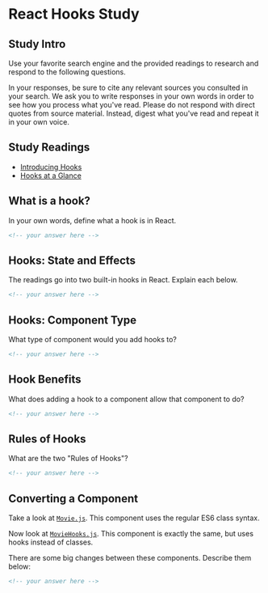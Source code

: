 # React Hooks Study

## Study Intro

Use your favorite search engine and the provided readings to research and
respond to the following questions.

In your responses, be sure to cite any relevant sources you consulted in your
search. We ask you to write responses in your own words in order to see how you
process what you've read. Please do not respond with direct quotes from source
material. Instead, digest what you've read and repeat it in your own voice.

## Study Readings

- [Introducing Hooks](https://reactjs.org/docs/hooks-intro.html)
- [Hooks at a Glance](https://reactjs.org/docs/hooks-overview.html)

## What is a hook?

In your own words, define what a hook is in React.

```md
<!-- your answer here -->
```

## Hooks: State and Effects

The readings go into two built-in hooks in React. Explain each below.

```md
<!-- your answer here -->
```

## Hooks: Component Type

What type of component would you add hooks to?

```md
<!-- your answer here -->
```

## Hook Benefits

What does adding a hook to a component allow that component to do?

```md
<!-- your answer here -->
```

## Rules of Hooks

What are the two "Rules of Hooks"?

```md
<!-- your answer here -->
```

## Converting a Component

Take a look at [`Movie.js`](src/Movie.js). This component uses the regular
ES6 class syntax.

Now look at [`MovieHooks.js`](src/MovieHooks.js). This component is exactly the
same, but uses hooks instead of classes.

There are some big changes between these components. Describe them below:

```md
<!-- your answer here -->
```
